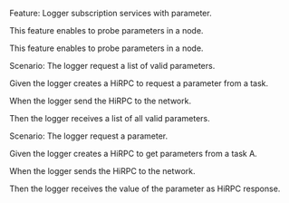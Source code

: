 Feature: Logger subscription services with parameter.

This feature enables to probe parameters in a node.



This feature enables to probe parameters in a node.

Scenario: The logger request a list of valid parameters.

Given the logger creates a HiRPC to request a parameter from a task.

When the logger send the HiRPC to the network.

Then the logger receives a list of all valid parameters.



Scenario: The logger request a parameter.

Given the logger creates a HiRPC to get parameters from a task A.

When the logger sends the HiRPC to the network.

Then the logger receives the value of the parameter as HiRPC response.



